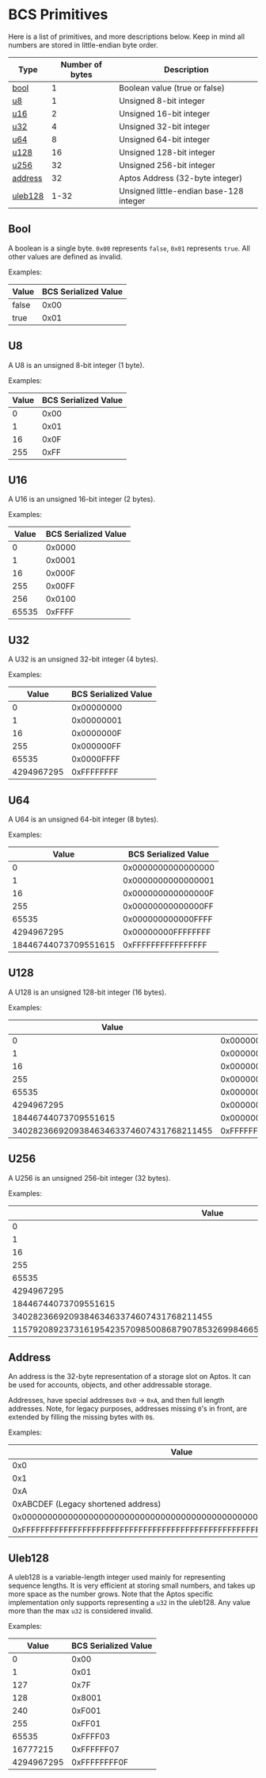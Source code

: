 # BCS Primitives

Here is a list of primitives, and more descriptions below. Keep in mind all numbers are stored in little-endian byte
order.

| Type                | Number of bytes | Description                             |
|---------------------|-----------------|-----------------------------------------|
| [bool](#bool)       | 1               | Boolean value (true or false)           |
| [u8](#u8)           | 1               | Unsigned 8-bit integer                  |
| [u16](#u16)         | 2               | Unsigned 16-bit integer                 |
| [u32](#u32)         | 4               | Unsigned 32-bit integer                 |
| [u64](#u64)         | 8               | Unsigned 64-bit integer                 |
| [u128](#u128)       | 16              | Unsigned 128-bit integer                |
| [u256](#u256)       | 32              | Unsigned 256-bit integer                |
| [address](#address) | 32              | Aptos Address (32-byte integer)         |
| [uleb128](#uleb128) | 1-32            | Unsigned little-endian base-128 integer |

## Bool

A boolean is a single byte.  `0x00` represents `false`, `0x01` represents `true`. All other values are defined as
invalid.

Examples:

| Value | BCS Serialized Value |
|-------|----------------------|
| false | 0x00                 |
| true  | 0x01                 |

## U8

A U8 is an unsigned 8-bit integer (1 byte).

Examples:

| Value | BCS Serialized Value |
|-------|----------------------|
| 0     | 0x00                 |
| 1     | 0x01                 |
| 16    | 0x0F                 |
| 255   | 0xFF                 |

## U16

A U16 is an unsigned 16-bit integer (2 bytes).

Examples:

| Value | BCS Serialized Value |
|-------|----------------------|
| 0     | 0x0000               |
| 1     | 0x0001               |
| 16    | 0x000F               |
| 255   | 0x00FF               |
| 256   | 0x0100               |
| 65535 | 0xFFFF               |

## U32

A U32 is an unsigned 32-bit integer (4 bytes).

Examples:

| Value      | BCS Serialized Value |
|------------|----------------------|
| 0          | 0x00000000           |
| 1          | 0x00000001           |
| 16         | 0x0000000F           |
| 255        | 0x000000FF           |
| 65535      | 0x0000FFFF           |
| 4294967295 | 0xFFFFFFFF           |

## U64

A U64 is an unsigned 64-bit integer (8 bytes).

Examples:

| Value                | BCS Serialized Value |
|----------------------|----------------------|
| 0                    | 0x0000000000000000   |
| 1                    | 0x0000000000000001   |
| 16                   | 0x000000000000000F   |
| 255                  | 0x00000000000000FF   |
| 65535                | 0x000000000000FFFF   |
| 4294967295           | 0x00000000FFFFFFFF   |
| 18446744073709551615 | 0xFFFFFFFFFFFFFFFF   |

## U128

A U128 is an unsigned 128-bit integer (16 bytes).

Examples:

| Value                                   | BCS Serialized Value               |
|-----------------------------------------|------------------------------------|
| 0                                       | 0x00000000000000000000000000000000 |
| 1                                       | 0x00000000000000000000000000000001 |
| 16                                      | 0x0000000000000000000000000000000F |
| 255                                     | 0x000000000000000000000000000000FF |
| 65535                                   | 0x0000000000000000000000000000FFFF |
| 4294967295                              | 0x000000000000000000000000FFFFFFFF |
| 18446744073709551615                    | 0x0000000000000000FFFFFFFFFFFFFFFF |
| 340282366920938463463374607431768211455 | 0xFFFFFFFFFFFFFFFFFFFFFFFFFFFFFFFF |

## U256

A U256 is an unsigned 256-bit integer (32 bytes).

Examples:

| Value                                                                          | BCS Serialized Value                                               |
|--------------------------------------------------------------------------------|--------------------------------------------------------------------|
| 0                                                                              | 0x0000000000000000000000000000000000000000000000000000000000000000 |
| 1                                                                              | 0x0000000000000000000000000000000000000000000000000000000000000001 |
| 16                                                                             | 0x000000000000000000000000000000000000000000000000000000000000000F |
| 255                                                                            | 0x00000000000000000000000000000000000000000000000000000000000000FF |
| 65535                                                                          | 0x000000000000000000000000000000000000000000000000000000000000FFFF |
| 4294967295                                                                     | 0x00000000000000000000000000000000000000000000000000000000FFFFFFFF |
| 18446744073709551615                                                           | 0x000000000000000000000000000000000000000000000000FFFFFFFFFFFFFFFF |
| 340282366920938463463374607431768211455                                        | 0x00000000000000000000000000000000FFFFFFFFFFFFFFFFFFFFFFFFFFFFFFFF |
| 115792089237316195423570985008687907853269984665640564039457584007913129639935 | 0xFFFFFFFFFFFFFFFFFFFFFFFFFFFFFFFFFFFFFFFFFFFFFFFFFFFFFFFFFFFFFFFF |

## Address

An address is the 32-byte representation of a storage slot on Aptos. It can be used for accounts, objects, and other
addressable storage.

Addresses, have special addresses `0x0` -> `0xA`, and then full length addresses. Note, for legacy purposes, addresses
missing `0`'s in front, are extended by filling the missing bytes with `0`s.

Examples:

| Value                                                              | BCS Serialized Value                                               |
|--------------------------------------------------------------------|--------------------------------------------------------------------|
| 0x0                                                                | 0x0000000000000000000000000000000000000000000000000000000000000000 |
| 0x1                                                                | 0x0000000000000000000000000000000000000000000000000000000000000001 |
| 0xA                                                                | 0x000000000000000000000000000000000000000000000000000000000000000A |
| 0xABCDEF (Legacy shortened address)                                | 0x0000000000000000000000000000000000000000000000000000000000ABCDEF |
| 0x0000000000000000000000000000000000000000000000000000000000ABCDEF | 0x0000000000000000000000000000000000000000000000000000000000ABCDEF |
| 0xFFFFFFFFFFFFFFFFFFFFFFFFFFFFFFFFFFFFFFFFFFFFFFFFFFFFFFFFFFFFFFFF | 0xFFFFFFFFFFFFFFFFFFFFFFFFFFFFFFFFFFFFFFFFFFFFFFFFFFFFFFFFFFFFFFFF |

## Uleb128

A uleb128 is a variable-length integer used mainly for representing sequence lengths. It is very efficient at storing
small numbers, and takes up more space as the number grows. Note that the Aptos specific implementation only supports
representing a `u32` in the uleb128. Any value more than the max `u32` is considered invalid.

Examples:

| Value      | BCS Serialized Value |
|------------|----------------------|
| 0          | 0x00                 |
| 1          | 0x01                 |
| 127        | 0x7F                 |
| 128        | 0x8001               |
| 240        | 0xF001               |
| 255        | 0xFF01               |
| 65535      | 0xFFFF03             |
| 16777215   | 0xFFFFFF07           |
| 4294967295 | 0xFFFFFFFF0F         |